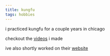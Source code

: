 ```yaml
---
title: kungfu
tags: hobbies
---
```

i practiced kungfu for a couple years in chicago

checkout the [videos](/media#wing-chun) i made 

ive also shortly worked on their [website](/clients#wing-chun)
